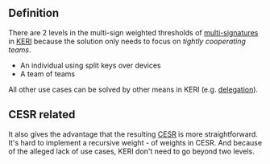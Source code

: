 ## Definition
There are 2 levels in the multi-sign weighted thresholds of [multi-signatures](multisig) in [KERI](KERI) because the solution only needs to focus on _tightly cooperating teams_.
- An individual using split keys over devices
- A team of teams

All other use cases can be solved by other means in KERI (e.g. [delegation](delegation)).

## CESR related
It also gives the advantage that the resulting [CESR](CESR) is more straightforward. It's hard to implement a recursive weight - of weights in CESR. And because of the alleged lack of use cases, KERI don't need to go beyond two levels.